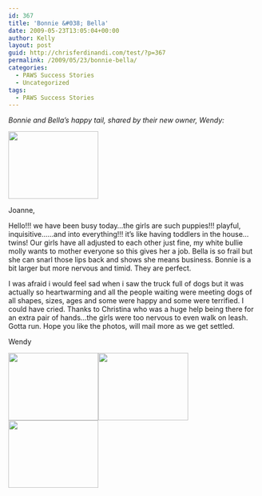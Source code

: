 ```yaml
---
id: 367
title: 'Bonnie &#038; Bella'
date: 2009-05-23T13:05:04+00:00
author: Kelly
layout: post
guid: http://chrisferdinandi.com/test/?p=367
permalink: /2009/05/23/bonnie-bella/
categories:
  - PAWS Success Stories
  - Uncategorized
tags:
  - PAWS Success Stories
---
```

_Bonnie and Bella&#8217;s happy tail, shared by their new owner, Wendy:_

<img src="https://pawsnewengland.com/wp-content/uploads/2009/05/image0125.jpg" alt="" title="image01" width="180" height="135" class="alignleft size-full wp-image-790" />

Joanne,

Hello!!! we have been busy today&#8230;the girls are such puppies!!! playful, inquisitive&#8230;&#8230;and into everything!!! it&#8217;s like having toddlers in the house&#8230;twins! Our girls have all adjusted to each other just fine, my white bullie molly wants to mother everyone so this gives her a job. Bella is so frail but she can snarl those lips back and shows she means business. Bonnie is a bit larger but more nervous and timid. They are perfect.

I was afraid i would feel sad when i saw the truck full of dogs but it was actually so heartwarming and all the people waiting were meeting dogs of all shapes, sizes, ages and some were happy and some were terrified. I could have cried. Thanks to Christina who was a huge help being there for an extra pair of hands&#8230;the girls were too nervous to even walk on leash. Gotta run. Hope you like the photos, will mail more as we get settled.

Wendy

<img src="https://pawsnewengland.com/wp-content/uploads/2009/05/image0320.jpg" alt="" title="image03" width="180" height="135" class="alignleft size-full wp-image-791" /><img src="https://pawsnewengland.com/wp-content/uploads/2009/05/image0411.jpg" alt="" title="image04" width="180" height="135" class="alignleft size-full wp-image-792" /><img src="https://pawsnewengland.com/wp-content/uploads/2009/05/image056.jpg" alt="" title="image05" width="180" height="135" class="alignleft size-full wp-image-793" />

<div class="clear">
</div>